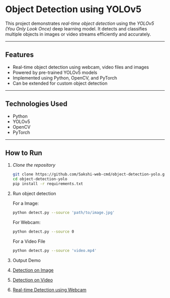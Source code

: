 # Object Detection using YOLOv5

This project demonstrates *real-time object detection* using the *YOLOv5 (You Only Look Once)* deep learning model. It detects and classifies multiple objects in images or video streams efficiently and accurately.

---

##  Features

-  Real-time object detection using webcam, video files and images 
-  Powered by pre-trained YOLOv5 models
-  Implemented using Python, OpenCV, and PyTorch
-  Can be extended for custom object detection

---

## Technologies Used

- Python
- YOLOv5
- OpenCV
- PyTorch

---

##  How to Run

1. *Clone the repository*
   ```bash
   git clone https://github.com/Sakshi-web-cmd/object-detection-yolo.git
   cd object-detection-yolo
   pip install -r requirements.txt
   ```

2. Run object detection
   
   For a Image:
   ```bash
   python detect.py --source 'path/to/image.jpg'
   ```
   For Webcam:
   ```bash
   python detect.py --source 0
   ```
   For a Video File
   ```bash
   python detect.py --source 'video.mp4'
   ```


3. Output Demo

1. [Detection on Image](https://drive.google.com/file/d/1QLZrkQl5i2ynpb8MaUJ6YYriRGdLvICV/view?usp=drive_link)
   
2. [Detection on Video](https://drive.google.com/file/d/1POYTFuh0w5Nh1Uc_0gVwnYuTgKOWVAKf/view?usp=drive_link)

3. [Real-time Detection using Webcam](https://drive.google.com/file/d/1BHEjxlO8u8g5Bv-eRXJ05LxWmPKQdfNK/view?usp=drive_link)
   
   
